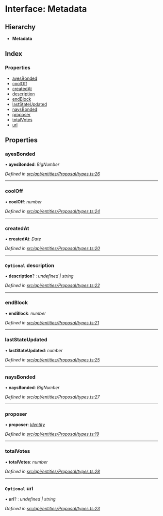 # Interface: Metadata

## Hierarchy

* **Metadata**

## Index

### Properties

* [ayesBonded](_src_api_entities_proposal_types_.metadata.md#ayesbonded)
* [coolOff](_src_api_entities_proposal_types_.metadata.md#cooloff)
* [createdAt](_src_api_entities_proposal_types_.metadata.md#createdat)
* [description](_src_api_entities_proposal_types_.metadata.md#optional-description)
* [endBlock](_src_api_entities_proposal_types_.metadata.md#endblock)
* [lastStateUpdated](_src_api_entities_proposal_types_.metadata.md#laststateupdated)
* [naysBonded](_src_api_entities_proposal_types_.metadata.md#naysbonded)
* [proposer](_src_api_entities_proposal_types_.metadata.md#proposer)
* [totalVotes](_src_api_entities_proposal_types_.metadata.md#totalvotes)
* [url](_src_api_entities_proposal_types_.metadata.md#optional-url)

## Properties

###  ayesBonded

• **ayesBonded**: *BigNumber*

*Defined in [src/api/entities/Proposal/types.ts:26](https://github.com/PolymathNetwork/polymesh-sdk/blob/6f0a424/src/api/entities/Proposal/types.ts#L26)*

___

###  coolOff

• **coolOff**: *number*

*Defined in [src/api/entities/Proposal/types.ts:24](https://github.com/PolymathNetwork/polymesh-sdk/blob/6f0a424/src/api/entities/Proposal/types.ts#L24)*

___

###  createdAt

• **createdAt**: *Date*

*Defined in [src/api/entities/Proposal/types.ts:20](https://github.com/PolymathNetwork/polymesh-sdk/blob/6f0a424/src/api/entities/Proposal/types.ts#L20)*

___

### `Optional` description

• **description**? : *undefined | string*

*Defined in [src/api/entities/Proposal/types.ts:22](https://github.com/PolymathNetwork/polymesh-sdk/blob/6f0a424/src/api/entities/Proposal/types.ts#L22)*

___

###  endBlock

• **endBlock**: *number*

*Defined in [src/api/entities/Proposal/types.ts:21](https://github.com/PolymathNetwork/polymesh-sdk/blob/6f0a424/src/api/entities/Proposal/types.ts#L21)*

___

###  lastStateUpdated

• **lastStateUpdated**: *number*

*Defined in [src/api/entities/Proposal/types.ts:25](https://github.com/PolymathNetwork/polymesh-sdk/blob/6f0a424/src/api/entities/Proposal/types.ts#L25)*

___

###  naysBonded

• **naysBonded**: *BigNumber*

*Defined in [src/api/entities/Proposal/types.ts:27](https://github.com/PolymathNetwork/polymesh-sdk/blob/6f0a424/src/api/entities/Proposal/types.ts#L27)*

___

###  proposer

• **proposer**: *[Identity](../classes/_src_api_entities_identity_index_.identity.md)*

*Defined in [src/api/entities/Proposal/types.ts:19](https://github.com/PolymathNetwork/polymesh-sdk/blob/6f0a424/src/api/entities/Proposal/types.ts#L19)*

___

###  totalVotes

• **totalVotes**: *number*

*Defined in [src/api/entities/Proposal/types.ts:28](https://github.com/PolymathNetwork/polymesh-sdk/blob/6f0a424/src/api/entities/Proposal/types.ts#L28)*

___

### `Optional` url

• **url**? : *undefined | string*

*Defined in [src/api/entities/Proposal/types.ts:23](https://github.com/PolymathNetwork/polymesh-sdk/blob/6f0a424/src/api/entities/Proposal/types.ts#L23)*
